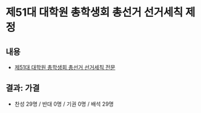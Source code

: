 제51대 대학원 총학생회 총선거 선거세칙 제정
===

## 내용

- [제51대 대학원 총학생회 총선거 선거세칙 전문](제51대-대학원-총학생회-총선거-선거세칙.md)

## 결과: 가결
- 찬성 29명 / 반대 0명 / 기권 0명 / 배석 29명

